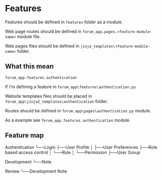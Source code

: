 # Features

Features should be defined in `features` folder as a module.

Web page routes should be defined in `forum_app.pages.<feature-module-name>` module file.

Web pages files should be defined in `jinja_templates\<feature-module-name>` folder.

## What this mean

`forum_app.features.authentication`

If I'm defining a feature in `forum_app\features\authentication.py`

Website templates files should be placed in `forum_app\jinja2_templates\authentication` folder.

Routes should be defined in `forum_app\pages\authentication.py` module.


As a example see `forum_app.features.authentication` module.

## Feature map

Authentication
└──Login
    ├──User Profile
    │  ├──User Preferences
    ├──Role based access control
    │  └──Role
│      └──Permission
    ├──User Group

Development
└──Note

Review
└──Development Note
